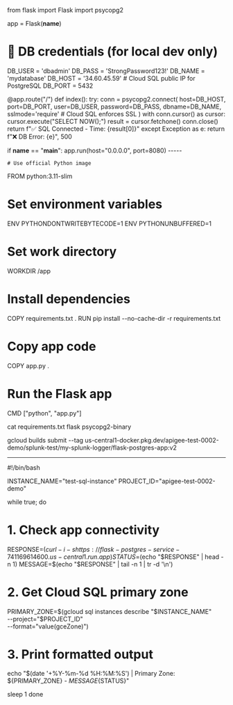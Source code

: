 from flask import Flask
import psycopg2

app = Flask(__name__)

# 🔐 DB credentials (for local dev only)
DB_USER = 'dbadmin'
DB_PASS = 'StrongPassword123!'
DB_NAME = 'mydatabase'
DB_HOST = '34.60.45.59'  # Cloud SQL public IP for PostgreSQL
DB_PORT = 5432

@app.route("/")
def index():
    try:
        conn = psycopg2.connect(
            host=DB_HOST,
            port=DB_PORT,
            user=DB_USER,
            password=DB_PASS,
            dbname=DB_NAME,
            sslmode='require'  # Cloud SQL enforces SSL
        )
        with conn.cursor() as cursor:
            cursor.execute("SELECT NOW();")
            result = cursor.fetchone()
        conn.close()
        return f"✅ SQL Connected - Time: {result[0]}"
    except Exception as e:
        return f"❌ DB Error: {e}", 500

if __name__ == "__main__":
    app.run(host="0.0.0.0", port=8080)
    -----

    # Use official Python image
FROM python:3.11-slim

# Set environment variables
ENV PYTHONDONTWRITEBYTECODE=1
ENV PYTHONUNBUFFERED=1

# Set work directory
WORKDIR /app

# Install dependencies
COPY requirements.txt .
RUN pip install --no-cache-dir -r requirements.txt

# Copy app code
COPY app.py .

# Run the Flask app
CMD ["python", "app.py"]

cat requirements.txt 
flask
psycopg2-binary

gcloud builds submit --tag us-central1-docker.pkg.dev/apigee-test-0002-demo/splunk-test/my-splunk-logger/flask-postgres-app:v2

------

#!/bin/bash

INSTANCE_NAME="test-sql-instance"
PROJECT_ID="apigee-test-0002-demo"

while true; do
  # 1. Check app connectivity
  RESPONSE=$(curl -i -s https://flask-postgres-service-741169614600.us-central1.run.app)
  STATUS=$(echo "$RESPONSE" | head -n 1)
  MESSAGE=$(echo "$RESPONSE" | tail -n 1 | tr -d '\n')

  # 2. Get Cloud SQL primary zone
  PRIMARY_ZONE=$(gcloud sql instances describe "$INSTANCE_NAME" \
    --project="$PROJECT_ID" \
    --format="value(gceZone)")

  # 3. Print formatted output
  echo "$(date '+%Y-%m-%d %H:%M:%S') | Primary Zone: ${PRIMARY_ZONE} - ${MESSAGE}${STATUS}"

  sleep 1
done
